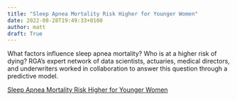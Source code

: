 ```yaml
---
title: "Sleep Apnea Mortality Risk Higher for Younger Women"
date: 2022-08-28T19:49:33+0100
author: matt
draft: True
---
```

What factors influence sleep apnea mortality? Who is at a higher risk of dying? RGA’s expert network of data scientists, actuaries, medical directors, and underwriters worked in collaboration to answer this question through a predictive model.

[ Sleep Apnea Mortality Risk Higher for Younger Women ]( https://www.rgare.com/knowledge-center/media/articles/sleep-apnea-mortality-risk-higher-for-younger-women )
